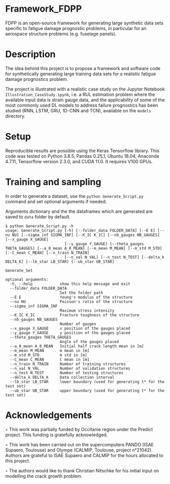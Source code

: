 # Framework_FDPP
FDPP is an open-source framework for generating large synthetic data sets specific to fatigue damage prognostic problems, in particular for an aerospace structure problems (e.g. fuselage panels). 

# Description

The idea behind this project is to propose a framework and software code for synthetically generating large training data sets for a realistic fatigue damage prognostics problem. 

The project is illustrated with a realistic case study on the Jupyter Notebook ``Illustration_CaseStudy.ipynb``, i.e. a RUL estimation problem where the available input data is strain gauge data, and the applicability of some of the most commonly used DL models to address failure prognostics has been studied (RNN, LSTM, GRU, 1D-CNN and TCN), available on the ``models`` directory.

# Setup

Reproducible results are possible using the Keras Tensorflow library. This code was tested on Python 3.8.5, Pandas 0.25.1, Ubuntu 18.04, Anaconda 4.7.11, Tensorflow version 2.3.0, and CUDA 11.0. It requires V100 GPUs.

# Training and sampling

In order to generate a dataset, use the `python Generate_Script.py` command and set optional arguments if needed.

Arguments dictionary and the the dataframes which are generated are saved to `data` folder by default.

```
$ python Generate_Script.py -h
usage: Generate_Script.py [-h] [--folder_data FOLDER_DATA] [--E E] [--nu NU] [--sigma_inf SIGMA_INF] [--K_IC K_IC] [--nb_gauges NB_GAUGES] [--x_gauge X_GAUGE]
                          [--y_gauge Y_GAUGE] [--theta_gauges THETA_GAUGES] [--a_0_mean A_0_MEAN] [--m_mean M_MEAN] [--m_std M_STD] [--C_mean C_MEAN] [--n_train N_TRAIN]
                          [--n_val N_VAL] [--n_test N_TEST] [--delta_k DELTA_K] [--lb_star LB_STAR] [--ub_star UB_STAR]

Generate_Set

optional arguments:
  -h, --help            show this help message and exit
  --folder_data FOLDER_DATA
                        Set the folder path
  --E E                 Young's modulus of the structure
  --nu NU               Poisson's ratio of the structure
  --sigma_inf SIGMA_INF
                        Maximum stress intensity
  --K_IC K_IC           Fracture toughness of the structure
  --nb_gauges NB_GAUGES
                        Number of gauges
  --x_gauge X_GAUGE     x position of the gauges placed
  --y_gauge Y_GAUGE     y position of the gauges placed
  --theta_gauges THETA_GAUGES
                        Angle of the gauges placed
  --a_0_mean A_0_MEAN   Initial half crack length mean in [m]
  --m_mean M_MEAN       m mean in [m]
  --m_std M_STD         m std in [m]
  --C_mean C_MEAN       C mean in [m]
  --n_train N_TRAIN     Number of training structures
  --n_val N_VAL         Number of validation structures
  --n_test N_TEST       Number of testing structures
  --delta_k DELTA_K     Data collection interval
  --lb_star LB_STAR     lower boundary (used for generating t* for the test set)
  --ub_star UB_STAR     upper boundary (used for generating t* for the test set)
```


# Acknowledgements

◦ This work was partially funded by Occitanie region under the Predict project. This funding is gratefully acknowledged. 

◦ This work has been carried out on the supercomputers PANDO (ISAE Supaero, Toulouse) and Olympe (CALMIP, Toulouse, project n°21042). Authors are grateful to ISAE Supaero and CALMIP for the hours allocated to this project.

◦ The authors would like to thank Christian Nitschke for his initial input on modelling the crack growth problem.
